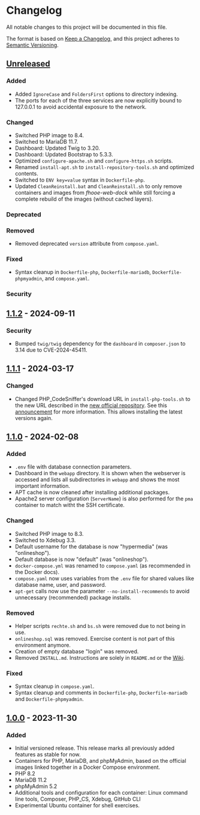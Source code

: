 # Changelog

All notable changes to this project will be documented in this file.

The format is based on [Keep a Changelog](https://keepachangelog.com/en/1.1.0/),
and this project adheres to [Semantic Versioning](https://semver.org/spec/v2.0.0.html).

## [Unreleased]

### Added

- Added `IgnoreCase` and `FoldersFirst` options to directory indexing.
- The ports for each of the three services are now explicitly bound to 127.0.0.1 to avoid accidental exposure to the network.

### Changed

- Switched PHP image to 8.4.
- Switched to MariaDB 11.7.
- Dashboard: Updated Twig to 3.20.
- Dashboard: Updated Bootstrap to 5.3.3.
- Optimized `configure-apache.sh` and `configure-https.sh` scripts.
- Renamed `install-apt.sh` to `install-repository-tools.sh` and optimized contents.
- Switched to `ENV key=value` syntax in `Dockerfile-php`.
- Updated `CleanReinstall.bat` and `CleanReinstall.sh` to only remove containers and images from *fhooe-web-dock* while still forcing a complete rebuild of the images (without cached layers).

### Deprecated
### Removed

- Removed deprecated `version` attribute from `compose.yaml`.

### Fixed

- Syntax cleanup in `Dockerfile-php`, `Dockerfile-mariadb`, `Dockerfile-phpmyadmin`, and `compose.yaml`.

### Security

## [1.1.2] - 2024-09-11

### Security

- Bumped `twig/twig` dependency for the `dashboard` in `composer.json` to 3.14 due to CVE-2024-45411.

## [1.1.1] - 2024-03-17

### Changed

- Changed PHP_CodeSniffer's download URL in `install-php-tools.sh` to the new URL described in the [new official repository](https://github.com/PHPCSStandards/PHP_CodeSniffer). See this [announcement](https://github.com/squizlabs/PHP_CodeSniffer/issues/3932) for more information. This allows installing the latest versions again.

## [1.1.0] - 2024-02-08

### Added

- `.env` file with database connection parameters.
- Dashboard in the `webapp` directory. It is shown when the webserver is accessed and lists all subdirectories in `webapp` and shows the most important information.
- APT cache is now cleaned after installing additional packages.
- Apache2 server configuration (`ServerName`) is also performed for the `pma` container to match witht the SSH certificate.

### Changed

- Switched PHP image to 8.3.
- Switched to Xdebug 3.3.
- Default username for the database is now "hypermedia" (was "onlineshop").
- Default database is now "default" (was "onlineshop").
- `docker-compose.yml` was renamed to `compose.yaml` (as recommended in the Docker docs).
- `compose.yaml` now uses variables from the `.env` file for shared values like database name, user, and password.
- `apt-get` calls now use the parameter `--no-install-recommends` to avoid unnecessary (recommended) package installs.

### Removed

- Helper scripts `rechte.sh` and `bs.sh` were removed due to not being in use.
- `onlineshop.sql` was removed. Exercise content is not part of this environment anymore.
- Creation of empty database "login" was removed.
- Removed `INSTALL.md`. Instructions are solely in `README.md` or the [Wiki](https://github.com/Digital-Media/fhooe-web-dock/wiki).

### Fixed

- Syntax cleanup in `compose.yaml`.
- Syntax cleanup and comments in `Dockerfile-php`, `Dockerfile-mariadb` and `Dockerfile-phpmyadmin`.

## [1.0.0] - 2023-11-30

### Added

- Initial versioned release. This release marks all previously added features as stable for now.
- Containers for PHP, MariaDB, and phpMyAdmin, based on the official images linked together in a Docker Compose environment.
- PHP 8.2
- MariaDB 11.2
- phpMyAdmin 5.2
- Additional tools and configuration for each container: Linux command line tools, Composer, PHP_CS, Xdebug, GitHub CLI
- Experimental Ubuntu container for shell exercises.

[Unreleased]: https://github.com/Digital-Media/fhooe-web-dock/compare/1.1.2...HEAD
[1.1.2]: https://github.com/Digital-Media/fhooe-web-dock/compare/1.1.1...1.1.2
[1.1.1]: https://github.com/Digital-Media/fhooe-web-dock/compare/1.1.0...1.1.1
[1.1.0]: https://github.com/Digital-Media/fhooe-web-dock/compare/1.0.0...1.1.0
[1.0.0]: https://github.com/Digital-Media/fhooe-web-dock/releases/tag/1.0.0
